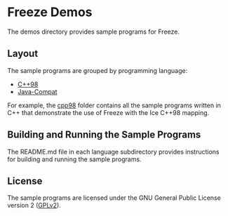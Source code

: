 # Freeze Demos

The demos directory provides sample programs for Freeze.

## Layout

The sample programs are grouped by programming language:
* [C++98](./cpp98)
* [Java-Compat](./java-compat)

For example, the [cpp98](./cpp98) folder contains all the sample programs
written in C++ that demonstrate the use of Freeze with the Ice C++98 mapping.

## Building and Running the Sample Programs

The README.md file in each language subdirectory provides instructions for
building and running the sample programs.

## License

The sample programs are licensed under the GNU General Public License version 2
([GPLv2](../LICENSE)).
